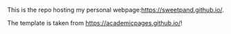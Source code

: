 This is the repo hosting my personal webpage:https://sweetpand.github.io/.

The template is taken from https://academicpages.github.io/!
